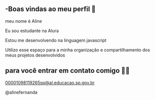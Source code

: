  ## -Boas vindas ao meu perfil 👋

meu nome é Aline

Eu sou estudante na Alura

Estou me desenvolvendo na linguagem javascript

Utilizo esse espaço para a minha organização e compartilhamento dos meus projetos desenvolvidos 

## para você entrar em contato comigo 💙💙

00001098119265sp@al.educacao.sp.gov.br

@alinefernanda

